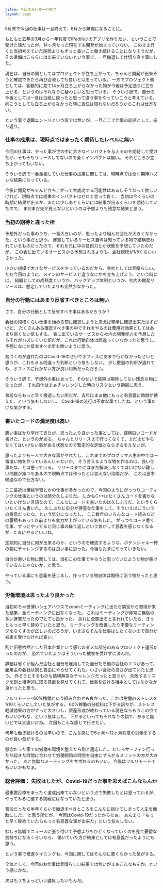 ```yaml
---
title: 今回のお仕事一旦終了
layout: page
---
```

5月末で今回の仕事は一旦終えて、6月から無職になることに。

もともと去年の3月から一年程度でiPad向けのアプリを作りたい、ということで受けた話だったが、14ヶ月たった現在でも開発が始まっていない。
このまま行くと当初考えていた期間よりもずっと長いこと働き続けることになりそうだが、その準備はこちらには出来ていないという事で、一旦撤退して仕切り直す事にした。

現在は、自分の側としてはプロジェクトが立ち上がって、ちゃんと開発が出来そうと確認できたら再び合流しても良いとは思っている。
一方でプロジェクト側としては、客観的に見て14ヶ月立ち上がらなかった物が今後は予定通りに立ち上がる、というのはそれなりに疑わしいと思っている。
そういう訳で、自分の今後としては一旦は白紙に戻ったと思って違う事をやっていこうと考えている。向こうとしても立ち上がらなかった時に責任は取れないだろうからこれは仕方ない。

という事で退職エントリという訳では無いが、一旦ここで仕事の総括として、振り返り。

### 仕事の成果は、現時点ではまったく期待したレベルに無い

今回の仕事は、やった事が世の中に大きなインパクトを与えるのを期待して受けたが、そもそもリリースしてないので全くインパクトは無い。
それどころか立ち上がってもいない。

そういう訳で一番重視していた仕事の成果に関しては、現時点では全く期待ハズレな結果になっている。

今後に開発がちゃんと立ち上がって大成功する可能性はあるしそうなって欲しいけれど、現時点では成果のインパクトはゼロと言って良く、
当初は今くらいの時期に結果が出るか、または少しあとくらいには結果が出るくらいを期待していたので、
まだまだ先が見えないというのは予想よりも残念な結果と思う。

### 当初の期待と違った所

予想外だった事のうち、一番大きいのが、思ったより組んだ会社が大きくなかった、という事だと思う。
運営しているサービス自体は知っている物で結構使われているものだったので、それを元に中の技術力とか状態を予想していたのだが、
この表に出ているサービスから予想されるよりも、会社規模が1/5くらい小さかった。

小さい規模で大きなサービスをやっているのだから、会社としては素晴らしい。
ただ今回のように、メインのサービスと違うなにかを立ち上げよう、という時には、
組織としての成熟度というか、バックアップ体制というか、社内の開発リソースは、想定していたよりも全然少なかった。

### 自分の行動にはあまり反省すべきところは無い

さて、自分の行動として反省すべき事はあるだろうか？

会社の規模くらい仕事を始める前に確認しようと思えば簡単に確認出来たはずだけど、
たくさんある確認すべき事の中でそれをやるのは費用対効果としてはあまり高くない気もする。
表に出ているサービスから社内の開発能力を予想したらそれがハズレていた訳だが、これは行動自体は間違っていなかったと思うし、
予想になにか反省すべき所も無いように思う。

気づくのが遅れたのはCovid-19のせいでオフィスにあまり行かなかったせいと思うが、これもまぁ間違った判断という気もしない。
少し撤退の判断が遅れても、オフィスに行かない方が良い判断だっただろう。

そういう訳で、予想外の事はあって、そのせいで結果は期待してない残念な物になったが、
それ自体はまぁチャレンジした時のリスクという範囲に思う。

普段ならもっと早く撤退したい所だが、去年はまぁ他にもっと有意義に時間が使えた、という気もしないし、
Covid-19の流行は不幸な事でしたね、という事だけな気がする。

### 書いたコードの満足度は高い

悪い事ばかり挙げてきたが、思ったより良かった事としては、結構良いコードが書けた、というのがある。
ちゃんとリリースまで行ってなくて、まだまだやらなくてはいけない事がある状態なので暫定的な評価とならざるをえないが。

思ったよりも一人で大きな事がやれたし、これまでのプログラマ人生の中では一番凄い物を作っているんじゃないか。
そう言えるような物を作るのは、良い仕事だな、とは思っている。
リリースまでにはまだ解決しなくてはいけない難しい問題が幾つもあるので現時点では作ったとは言えない段階だが、
これは途中経過なので仕方ない。

ここ最近は機械学習とかの仕事が多かったので、今回のようにがっつりコーティングの仕事というのは随分久しぶりだ。
しかもC++はたくさんコードを書かないといけない言語なので、こんなにコードを書いたのは久しぶりだ、というくらいたくさん書いた。
久しぶりに自分が得意な仕事をして、そういえばこういうの得意だったな、という気分になったし、
ここ数年のいろんなコード読みなどの蓄積もあって以前よりも実力が上がっている気もした。
がっつりコード書く仕事、ずっとやってると同じ事の繰り返しという気がして意義を感じなくなるが、たまにやるといいね。

定期的に自分に何が出来るのか、というのを確認するような、ポテンシャル一杯の物にチャレンジするのは良い事に思った。今後もたまにやっていきたい。

自分が書いた物に関しては、当初この仕事でやろうと思っていたような物が書けているんじゃないか、と思う。

やっている事にも意義を感じるし、作っている物自体は期待に沿う物だったと思う。

### 労働環境は思ったより良かった

当初めちゃ壁薄いシェアハウスでzoomミーティングに出たら隣室から苦情が来た結果、全ミーティングに出なくなった。
これはミーティングが非常に無駄の多い運営だったのでとても良かった。
あれに全部出ろと言われていたら、きっともっと早く辞めていたと思う。
ミーティングを改善したり不要なミーティングをなくすのが正しいのだろうが、いまさらそんな仕事はしたくないので自分が被害を受けなければ良い。

割と旧態依然とした日本企業という感じのダメな部分のあるプロジェクト運営だったのだが、
恐れていたよりはそういった被害を受けずに済んだ。

詳細は省くが組んだ会社と自分を雇用してた自分たち側の会社の２つがあって、
雇用主の会社は割と自由にやらせてくれた。小さい会社の良さが出ていたと思う。
作ろうとするものも結構無茶なチャレンジだったと思うが、
失敗するリスクを割と積極的に取る意欲を見せてくれて、仕事を受ける相手としてはなかなか良かったと思う。

フルリモート+60%稼働という組み合わせも良かった。これは労働のストレスを1/10くらいにしていた気がする。
60%稼働の分給料は下がる訳だが、ストレス軽減効果の方がずっと大きいし、資産形成が終わっている現在ならもうこの位でもいいかもな、という気はした。
下がるといってもそれなりの額で、あると無いとでは大違いだね。
次回もこんな感じで行きたい。

何年も働き続けるのは辛いので、こんな感じで6ヶ月〜12ヶ月程度の労働をするのが良い気がする。

懸念だった家での労働も環境を整えたら割と適応した。
むしろサーフィン行ったり起きた時間に合わせて労働開始の時間を自由にずらせるメリットの方が大きかった。
あと無駄なミーティングをサボれるのもいい。
今後はフルリモートでもいいかもなぁ。

### 総合評価： 失敗はしたが、Covid-19だった事を思えばこんなもんか

最重要目標をまったく達成出来ていないという点で失敗したとは思っているが、
やってみるに値する挑戦にはなっていたと思う。

普段だったら半年くらいで撤退すべきところをこんなに続けてしまって人生を無駄にした、
と思う所だが、
今回はCovid-19だったからなぁ。
あんまり「もっと早く辞めていたらもっと有意義な事が出来た」という気もしない。

むしろ無職でニュースに張り付いて予想よりもひどくなっていくのを見て憂鬱な気持ちになるくらいなら、
働いていた方が結果としては有意義だったようにも思う。

という事で撤退タイミングも、今回に関してはそんなに悪くなかった気がする。

全体として、今回のお仕事は素晴らしい結果では無いがまぁこんなもんか、という感じかな。

次はもうちょっといい勝負したいもんだ。